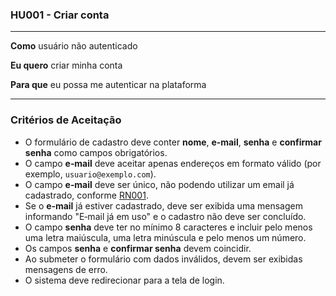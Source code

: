 ### HU001 - Criar conta

---

**Como** usuário não autenticado

**Eu quero** criar minha conta

**Para que** eu possa me autenticar na plataforma

---

### Critérios de Aceitação

- O formulário de cadastro deve conter **nome**, **e‑mail**, **senha** e **confirmar senha** como campos obrigatórios.
- O campo **e‑mail** deve aceitar apenas endereços em formato válido (por exemplo, `usuario@exemplo.com`).
- O campo **e‑mail** deve ser único, não podendo utilizar um email já cadastrado, conforme [RN001](../../regras_de_negocio/read.md#-rn001---e-mail-único-por-conta).
- Se o **e‑mail** já estiver cadastrado, deve ser exibida uma mensagem informando "E‑mail já em uso" e o cadastro não deve ser concluído.
- O campo **senha** deve ter no mínimo 8 caracteres e incluir pelo menos uma letra maiúscula, uma letra minúscula e pelo menos um número.
- Os campos **senha** e **confirmar senha** devem coincidir.
- Ao submeter o formulário com dados inválidos, devem ser exibidas mensagens de erro.
- O sistema deve redirecionar para a tela de login.

